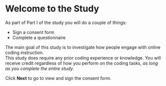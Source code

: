 # Welcome to the Study 

As part of Part I of the study you will do a couple of things: 

* Sign a consent form 
* Complete a questionnaire 

The main goal of this study is to investigate how people engage with online coding instruction.  
This study does require any prior coding experience or knowledge. 
You will receive credit regardless of how you perform on the coding tasks, *as long as you complete the entire study*. 

Click **Next** to go to view and sign the consent form. 

